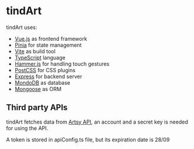 # tindArt

tindArt uses:
- [Vue.js](https://vuejs.org/) as frontend framework
- [Pinia](https://pinia.vuejs.org/) for state management
- [Vite](https://vitejs.dev/) as build tool
- [TypeScript](https://www.typescriptlang.org/) language
- [Hammer.js](https://hammerjs.github.io/) for handling touch gestures
- [PostCSS](https://postcss.org/) for CSS plugins
- [Express](https://expressjs.com/) for backend server
- [MondoDB](https://www.mongodb.com/) as database
- [Mongoose](https://mongoosejs.com/) as ORM

## Third party APIs

tindArt fetches data from [Artsy API](https://developers.artsy.net/), an account and a secret key is needed for using the API.

A token is stored in apiConfig.ts file, but its expiration date is 28/09

